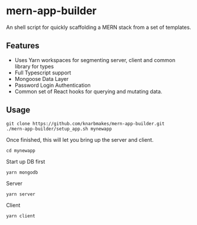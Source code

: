 
# mern-app-builder

An shell script for quickly scaffolding a MERN stack from a set of templates.

## Features

- Uses Yarn workspaces for segmenting server, client and common library for types
- Full Typescript support
- Mongoose Data Layer
- Password Login Authentication
- Common set of React hooks for querying and mutating data.

## Usage

```
git clone https://github.com/knarbmakes/mern-app-builder.git
./mern-app-builder/setup_app.sh mynewapp
```

Once finished, this will let you bring up the server and client.

```
cd mynewapp
```

Start up DB first

```
yarn mongodb
```

Server

```
yarn server
```

Client

```
yarn client
```
